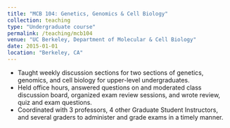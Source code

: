 ```yaml
---
title: "MCB 104: Genetics, Genomics & Cell Biology"
collection: teaching
type: "Undergraduate course"
permalink: /teaching/mcb104
venue: "UC Berkeley, Department of Molecular & Cell Biology"
date: 2015-01-01
location: "Berkeley, CA"
---
```


* Taught weekly discussion sections for two sections of genetics, genomics, and cell biology for upper-level undergraduates.
* Held office hours, answered questions on and moderated class discussion board, organized exam review sessions, and wrote review, quiz and exam questions.
* Coordinated with 3 professors, 4 other Graduate Student Instructors, and several graders to administer and grade exams in a timely manner.